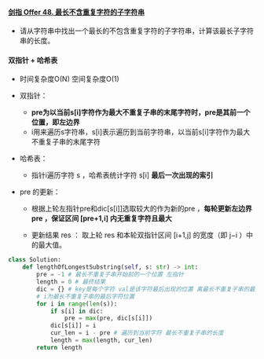 #### [剑指 Offer 48. 最长不含重复字符的子字符串](https://leetcode-cn.com/problems/zui-chang-bu-han-zhong-fu-zi-fu-de-zi-zi-fu-chuan-lcof/)

- 请从字符串中找出一个最长的不包含重复字符的子字符串，计算该最长子字符串的长度。

#### 双指针 + 哈希表

- 时间复杂度O(N)  空间复杂度O(1)

- 双指针：
  - **pre为以当前s[i]字符作为最大不重复子串的末尾字符时，pre是其前一个位置，即左边界**
  - i用来遍历s字符串，s[i]表示遍历到当前字符串，以当前s[i]字符作为最大不重复子串的末尾字符

- 哈希表：
  - 指针i遍历字符 s ，哈希表统计字符 s[i] **最后一次出现的索引**
- pre 的更新：
  - 根据上轮左指针pre和dic[s[i]]选取较大的作为新的pre ，**每轮更新左边界 pre ，保证区间 [pre+1,i] 内无重复字符且最大**

  - 更新结果 res ： 取上轮 res 和本轮双指针区间 [i+1,j] 的宽度（即 j−i ）中的最大值。


```python
class Solution:
    def lengthOfLongestSubstring(self, s: str) -> int:
        pre = -1 # 最长不重复子串开始前的一个位置 左指针
        length = 0 # 最终结果
        dic = {} # key是每个字符 val是该字符最后出现的位置 离最长不重复子串的最近位置
        # i为最长不重复子串的最后字符位置
        for i in range(len(s)):
            if s[i] in dic:
                pre = max(pre, dic[s[i]])
            dic[s[i]] = i
            cur_len = i - pre # 遍历到当前字符 最长不重复子串的长度
            length = max(length, cur_len)
        return length 
```

